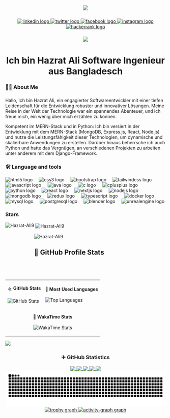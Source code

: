 <div align="center">
  <img height="300" src="https://i.postimg.cc/90CmcfMg/Whats-App-Image-2024-06-06-at-2-56-49-PM.jpg"  />
</div>

###

<div align="center">
  <a href="https://www.linkedin.com/in/hazratali9/" target="_blank">
    <img src="https://img.shields.io/static/v1?message=LinkedIn&logo=linkedin&label=&color=0077B5&logoColor=white&labelColor=&style=for-the-badge" height="25" alt="linkedin logo"  />
  </a>
  <a href="https://twitter.com/Hazrat_Ali9" target="_blank">
    <img src="https://img.shields.io/static/v1?message=Twitter&logo=twitter&label=&color=1DA1F2&logoColor=white&labelColor=&style=for-the-badge" height="25" alt="twitter logo"  />
  </a>
  <a href="https://www.facebook.com/HazratAli9MM" target="_blank">
    <img src="https://img.shields.io/static/v1?message=Facebook&logo=facebook&label=&color=1877F2&logoColor=white&labelColor=&style=for-the-badge" height="25" alt="facebook logo"  />
  </a>
  <a href="https://www.instagram.com/hazrat_ali9mm" target="_blank">
    <img src="https://img.shields.io/static/v1?message=Instagram&logo=instagram&label=&color=E4405F&logoColor=white&labelColor=&style=for-the-badge" height="25" alt="instagram logo"  />
  </a>
  <a href="https://www.hackerrank.com/profile/Hazrat_Ali9" target="_blank">
    <img src="https://img.shields.io/static/v1?message=HackerRank&logo=hackerrank&label=&color=2EC866&logoColor=white&labelColor=&style=for-the-badge" height="25" alt="hackerrank logo"  />
  </a>
</div>

###

<div align="center">
  <img src="https://visitor-badge.laobi.icu/badge?page_id=Hazrat-Ali9.Hazrat-Ali9&"  />
</div>

###

<h1 align="center">Ich bin Hazrat Ali Software Ingenieur aus Bangladesch</h1>

###

<h3 align="left">👩‍💻 About Me</h3>

###

<p align="left">Hallo, Ich bin Hazrat Ali, ein engagierter Softwareentwickler mit einer tiefen Leidenschaft für die Entwicklung robuster und innovativer Lösungen. Meine Reise in der Welt der Technologie war ein spannendes Abenteuer, und ich freue mich, ein wenig über mich erzählen zu können.

Kompetent im MERN-Stack und in Python:
Ich bin versiert in der Entwicklung mit dem MERN-Stack (MongoDB, Express.js, React, Node.js) und nutze die Leistungsfähigkeit dieser Technologien, um dynamische und skalierbare Anwendungen zu erstellen. Darüber hinaus beherrsche ich auch Python und hatte das Vergnügen, an verschiedenen Projekten zu arbeiten unter anderem mit dem Django-Framework.</p>

###

<h3 align="left">🛠 Language and tools</h3>

<!-- (language logos same as before) -->
<div align="left">
  <img src="https://cdn.jsdelivr.net/gh/devicons/devicon/icons/html5/html5-original.svg" height="40" alt="html5 logo"  />
  <img width="12" />
  <img src="https://cdn.jsdelivr.net/gh/devicons/devicon/icons/css3/css3-original.svg" height="40" alt="css3 logo"  />
  <img width="12" />
  <img src="https://cdn.jsdelivr.net/gh/devicons/devicon/icons/bootstrap/bootstrap-original.svg" height="40" alt="bootstrap logo"  />
  <img width="12" />
  <img src="https://cdn.jsdelivr.net/gh/devicons/devicon/icons/tailwindcss/tailwindcss-original-wordmark.svg" height="40" alt="tailwindcss logo"  />
  <img width="12" />
  <img src="https://cdn.jsdelivr.net/gh/devicons/devicon/icons/javascript/javascript-original.svg" height="40" alt="javascript logo"  />
  <img width="12" />
  <img src="https://cdn.jsdelivr.net/gh/devicons/devicon/icons/java/java-original.svg" height="40" alt="java logo"  />
  <img width="12" />
  <img src="https://cdn.jsdelivr.net/gh/devicons/devicon/icons/c/c-original.svg" height="40" alt="c logo"  />
  <img width="12" />
  <img src="https://cdn.jsdelivr.net/gh/devicons/devicon/icons/cplusplus/cplusplus-original.svg" height="40" alt="cplusplus logo"  />
  <img width="12" />
  <img src="https://cdn.jsdelivr.net/gh/devicons/devicon/icons/python/python-original.svg" height="40" alt="python logo"  />
  <img width="12" />
  <img src="https://cdn.jsdelivr.net/gh/devicons/devicon/icons/react/react-original.svg" height="40" alt="react logo"  />
  <img width="12" />
  <img src="https://cdn.jsdelivr.net/gh/devicons/devicon/icons/nextjs/nextjs-original.svg" height="40" alt="nextjs logo"  />
  <img width="12" />
  <img src="https://cdn.jsdelivr.net/gh/devicons/devicon/icons/nodejs/nodejs-original.svg" height="40" alt="nodejs logo"  />
  <img width="12" />
  <img src="https://cdn.jsdelivr.net/gh/devicons/devicon/icons/mongodb/mongodb-original.svg" height="40" alt="mongodb logo"  />
  <img width="12" />
  <img src="https://cdn.jsdelivr.net/gh/devicons/devicon/icons/redux/redux-original.svg" height="40" alt="redux logo"  />
  <img width="12" />
  <img src="https://cdn.jsdelivr.net/gh/devicons/devicon/icons/typescript/typescript-original.svg" height="40" alt="typescript logo"  />
  <img width="12" />
  <img src="https://cdn.jsdelivr.net/gh/devicons/devicon/icons/docker/docker-original.svg" height="40" alt="docker logo"  />
  <img width="12" />
  <img src="https://cdn.jsdelivr.net/gh/devicons/devicon/icons/mysql/mysql-original.svg" height="40" alt="mysql logo"  />
  <img width="12" />
  <img src="https://cdn.jsdelivr.net/gh/devicons/devicon/icons/postgresql/postgresql-original.svg" height="40" alt="postgresql logo"  />
  <img width="12" />
  <img src="https://cdn.jsdelivr.net/gh/devicons/devicon/icons/blender/blender-original.svg" height="40" alt="blender logo"  />
  <img width="12" />
  <img src="https://cdn.jsdelivr.net/gh/devicons/devicon/icons/unrealengine/unrealengine-original.svg" height="40" alt="unrealengine logo"  />
</div>



###

<h3 align="left">Stars</h3>
<img align="left" height="180em" src="https://github-readme-stats.vercel.app/api/top-langs/?username=Hazrat-Ali9&layout=compact&theme=outrun" alt=Hazrat-Ali9 />

<p>&nbsp;<img align="center" height="180em" src="https://github-readme-stats.vercel.app/api?username=Hazrat-Ali9&show_icons=true&locale=en&theme=outrun" alt="Hazrat-Ali9" /></p>


<p><img align="center" height="180em" src="https://github-readme-streak-stats.herokuapp.com/?user=Hazrat-Ali9&theme=outrun" alt="Hazrat-Ali9" /></p>


## 🚀 GitHub Profile Stats

<div align="center">

<table>
<tr>
<td>

🛸 **GitHub Stats**  
<br>
<img src="https://github-readme-stats.vercel.app/api?username=Hazrat-Ali9&show_icons=true&theme=outrun&hide_border=true" alt="GitHub Stats" />

</td>
<td>

🚁 **Most Used Languages**  
<br>
<img src="https://github-readme-stats.vercel.app/api/top-langs/?username=Hazrat-Ali9&layout=compact&theme=outrun&stats_format=bytes&hide_border=true" alt="Top Languages" />

</td>
</tr>
<tr>
<td colspan="2" align="center">

🚂 **WakaTime Stats**  
<br>
<img src="https://github-readme-stats.vercel.app/api/wakatime?username=Hazrat-Ali9&layout=compact&theme=outrun&stats_format=bytes&hide_border=true" alt="WakaTime Stats" />

</td>
</tr>
</table>

</div>



<img src="https://user-images.githubusercontent.com/73097560/115834477-dbab4500-a447-11eb-908a-139a6edaec5c.gif"><h3 align="center">✈ GitHub Statistics</h3>
<div align="center">
<a href="https://github.com/Hazrat-Ali9">
<img align="center" src="http://github-profile-summary-cards.vercel.app/api/cards/stats?username=Hazrat-Ali9&theme=outrun" height="180em" />
<img align="center" src="http://github-profile-summary-cards.vercel.app/api/cards/most-commit-language?username=Hazrat-Ali9&theme=outrun" height="180em" />
<img align="center" src="http://github-profile-summary-cards.vercel.app/api/cards/repos-per-language?username=Hazrat-Ali9&theme=outrun" height="180em" />
<img align="center" src="http://github-profile-summary-cards.vercel.app/api/cards/productive-time?username=Hazrat-Ali9&theme=outrun" height="180em" />
<img align="center" src="http://github-profile-summary-cards.vercel.app/api/cards/profile-details?username=Hazrat-Ali9&theme=outrun" height="180em" />
  <img alt="snake eating my contributions" src="https://raw.githubusercontent.com/akram-sakib/akram-sakib/output/github-contribution-grid-snake.svg" />
</div>

</div>
<div align="center">

  <img src="https://github-profile-trophy.vercel.app?username=Hazrat-Ali9&theme=matrix&column=-1&row=1&margin-w=8&margin-h=8&no-bg=false&no-frame=false&order=4" height="150" alt="trophy graph"  />
  <img src="https://github-readme-activity-graph.vercel.app/graph?username=Hazrat-Ali9&radius=16&theme=outrun&area=true&order=5" height="300" alt="activity-graph graph"  />
</div>
